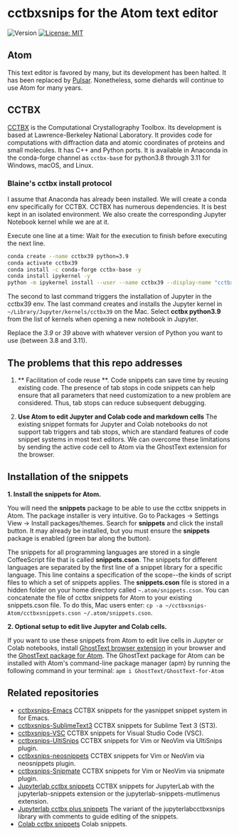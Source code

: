 # cctbxsnips for the Atom text editor

![Version](https://img.shields.io/static/v1?label=cctbxsnips-Atoma&message=0.1&color=brightcolor)
[![License: MIT](https://img.shields.io/badge/License-MIT-blue.svg)](https://opensource.org/licenses/MIT)



## Atom
This text editor is favored by many, but its development has been halted.
It has been replaced by [Pulsar](https://pulsar-edit.dev/).
Nonetheless, some diehards will continue to use Atom for many years.


## CCTBX

[CCTBX](https://github.com/cctbx/cctbx_project) is the Computational Crystallography Toolbox. 
Its development is based at Lawrence-Berkeley National Laboratory.
It provides code for computations with diffraction data and atomic coordinates of proteins and small molecules.
It has C++ and Python ports.
It is available in Anaconda in the conda-forge channel as `cctbx-bas`e for python3.8 through 3.11 for Windows, macOS, and Linux.

### Blaine's cctbx install protocol

I assume that Anaconda has already been installed. We will create a conda env specifically for CCTBX. CCTBX has numerous dependencies. It is best kept in an isolated environment. We also create the corresponding Jupyter Notebook kernel while we are at it. 

Execute one line at a time: Wait for the execution to finish before executing the next line.

```bash
conda create --name cctbx39 python=3.9
conda activate cctbx39
conda install -c conda-forge cctbx-base -y
conda install ipykernel -y
python -m ipykernel install --user --name cctbx39 --display-name "cctbx python3.9"
```

The second to last command triggers the installation of Jupyter in the cctbx39 env.
The last command creates and installs the Jupyter kernel in `~/Library/Jupyter/kernels/cctbx39` on the Mac.
Select **cctbx python3.9** from the list of kernels when opening a new notebook in Jupyter.

Replace the *3.9* or *39* above with whatever version of Python you want to use (between 3.8 and 3.11).


## The problems that this repo addresses

1. ** Facilitation of code reuse **. Code snippets can save time by reusing existing code. The presence of tab stops in code snippets can help ensure that all parameters that need customization to a new problem are considered. Thus, tab stops can reduce subsequent debugging.

2. **Use Atom to edit Jupyter and Colab code and markdown cells** The existing snippet formats for Jupyter and Colab notebooks do not support tab triggers and tab stops, which are standard features of code snippet systems in most text editors. We can overcome these limitations by sending the active code cell to Atom via the GhostText extension for the browser.


## Installation of the snippets

**1. Install the snippets for Atom.**

You will need the **snippets** package to be able to use the cctbx snippets in Atom. The package installer is very intuitive. Go to Packages → Settings View → Install packages/themes. Search for **snippets** and click the install button. It may already be installed, but you must ensure the **snippets** package is enabled (green bar along the button). 

The snippets for all programming languages are stored in a single CoffeeScript file that is called **snippets.cson**. The snippets for different languages are separated by the first line of a snippet library for a specific language. This line contains a specification of the scope--the kinds of script files to which a set of snippets applies. The **snippets.cson** file is stored in a hidden folder on your home directory called `~.atom/snippets.cson`.
You can concatenate the file of cctbx snippets for Atom to your existing snippets.cson file.
To do this, Mac users enter: `cp -a ~/cctbxsnips-Atom/cctbxsnippets.cson ~/.atom/snippets.cson`. 

**2. Optional setup to edit live Jupyter and Colab cells.** 

If you want to use these snippets from Atom to edit live cells in Jupyter or Colab notebooks, install [GhostText browser extension](https://ghosttext.fregante.com/) in your browser and the [GhostText package for Atom](https://github.com/GhostText/GhostText-for-Atom). 
The GhostText package for Atom can be installed with Atom's command-line package manager (apm) by running the following command in your terminal:  `apm i GhostText/GhostText-for-Atom`

## Related repositories
- [cctbxsnips-Emacs](https://github.com/MooersLab/cctbxsnips-Emacs) CCTBX snippets for the yasnippet snippet system in for Emacs.
- [cctbxsnips-SublimeText3](https://github.com/MooersLab/cctbxsnips-SublimeText3) CCTBX snippets for Sublime Text 3 (ST3).
- [cctbxsnips-VSC](https://github.com/MooersLab/cctbxsnips-VSC) CCTBX snippets for Visual Studio Code (VSC).
- [cctbxsnips-UltiSnips](https://github.com/MooersLab/cctbxsnips-Ultisnips) CCTBX snippets for Vim or NeoVim via UltiSnips plugin.
- [cctbxsnips-neosnippets](https://github.com/MooersLab/cctbxsnips-neosnippets) CCTBX snippets for Vim or NeoVim via neosnippets plugin.
- [cctbxsnips-Snipmate](https://github.com/MooersLab/cctbxsnips-snipmate) CCTBX snippets for Vim or NeoVim via snipmate plugin.
- [Jupyterlab cctbx snippets](https://github.com/MooersLab/jupyterlabcctbxsnips) CCTBX snippets for JupyterLab with the jupyterlab-snippets extension or the jupyterlab-snippets-mutlimenus extension.
- [Jupyterlab cctbx plus snippets](https://github.com/MooersLab/jupyterlabcctbxsnipsplus) The variant of the jupyterlabcctbxsnips library with comments to guide editing of the snippets.
- [Colab cctbx snippets](https://github.com/MooersLab/colabcctbxsnips) Colab snippets.
